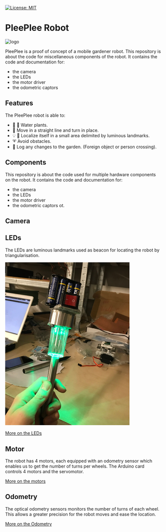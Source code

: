 
[![License: MIT](https://img.shields.io/badge/License-MIT-yellow.svg)](https://opensource.org/licenses/MIT)

# PleePlee Robot

![logo](https://github.com/pleeplee-robot/location/blob/master/resources/logo-pleeplee.png)

PleePlee is a proof of concept of a mobile gardener robot.
This repository is about the code for miscellaneous components of the robot.
It contains the code and documentation for:
- the camera
- the LEDs
- the motor driver
- the odometric captors

## Features

The PleePlee robot is able to:
- :seedling: :shower: Water plants.
- :car: Move in a straight line and turn in place.
- :bulb: :satellite: Localize itself in a small area delimited by luminous landmarks.
- :curly_loop: Avoid obstacles.
- :eyes: Log any changes to the garden. (Foreign object or person crossing).

## Components

This repository is about the code used for multiple hardware components on
the robot.
It contains the code and documentation for:
- the camera
- the LEDs
- the motor driver
- the odometric captors
ot.

## Camera

## LEDs

The LEDs are luminous landmarks used as beacon for locating the robot
by triangularisation.

<img src="leds/assets/led1.jpg" width="400">

[More on the LEDs](leds/README.md)

## Motor

The robot has 4 motors, each equipped with an odometry sensor which enables us to get the number of turns per wheels.
The Arduino card controls 4 motors and the servomotor.

[More on the motors](motors/README.md)

## Odometry

The optical odometry sensors monitors the number of turns of each wheel.
This allows a greater precision for the robot moves and ease the location.

[More on the Odometry](leds/README.md)
